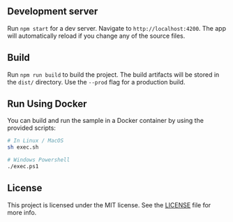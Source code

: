 ## Development server

Run `npm start` for a dev server. Navigate to `http://localhost:4200`. The app will automatically reload if you change any of the source files.

## Build

Run `npm run build` to build the project. The build artifacts will be stored in the `dist/` directory. Use the `--prod` flag for a production build.

## Run Using Docker

You can build and run the sample in a Docker container by using the provided scripts:

```bash
# In Linux / MacOS
sh exec.sh

# Windows Powershell
./exec.ps1
```

## License

This project is licensed under the MIT license. See the [LICENSE](../LICENSE) file for more info.
